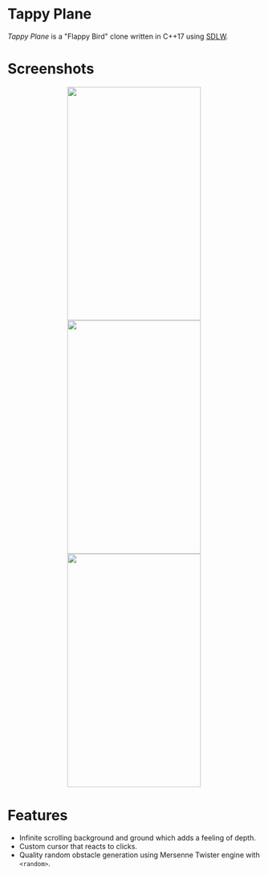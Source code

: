 # Tappy Plane
*Tappy Plane* is a "Flappy Bird" clone written in C++17 using [SDLW](https://github.com/djanko1337/SDLW).

# Screenshots
<p align="center">
  <img width="266" height="464" src="https://github.com/djanko1337/TappyPlane/blob/master/Screenshots/tappyplane-ss-1.png">
  <img width="266" height="464" src="https://github.com/djanko1337/TappyPlane/blob/master/Screenshots/tappyplane-ss-2.png">
  <img width="266" height="464" src="https://github.com/djanko1337/TappyPlane/blob/master/Screenshots/tappyplane-ss-3.png">
</p>

# Features
- Infinite scrolling background and ground which adds a feeling of depth.
- Custom cursor that reacts to clicks.
- Quality random obstacle generation using Mersenne Twister engine with `<random>`.
